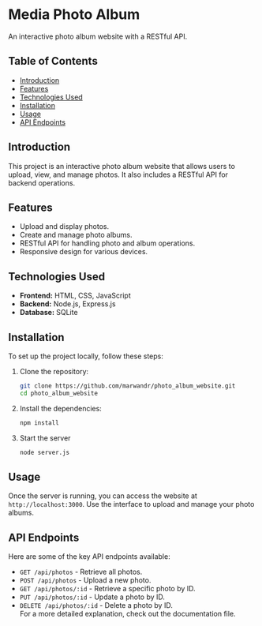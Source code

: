 # Media Photo Album
An interactive photo album website with a RESTful API.

## Table of Contents
- [Introduction](#introduction)
- [Features](#features)
- [Technologies Used](#technologies-used)
- [Installation](#installation)
- [Usage](#usage)
- [API Endpoints](#api-endpoints)

## Introduction
This project is an interactive photo album website that allows users to upload, view, and manage photos. It also includes a RESTful API for backend operations.

## Features
- Upload and display photos.
- Create and manage photo albums.
- RESTful API for handling photo and album operations.
- Responsive design for various devices.

## Technologies Used
- **Frontend:** HTML, CSS, JavaScript
- **Backend:** Node.js, Express.js
- **Database:** SQLite

## Installation
To set up the project locally, follow these steps:

1. Clone the repository:
   ```bash
   git clone https://github.com/marwandr/photo_album_website.git
   cd photo_album_website
2. Install the dependencies:
   ```bash
   npm install
3. Start the server
   ```bash
   node server.js

## Usage
Once the server is running, you can access the website at `http://localhost:3000`. Use the interface to upload and manage your photo albums.

## API Endpoints
Here are some of the key API endpoints available:
- `GET /api/photos` - Retrieve all photos.
- `POST /api/photos` - Upload a new photo.
- `GET /api/photos/:id` - Retrieve a specific photo by ID.
- `PUT /api/photos/:id` - Update a photo by ID.
- `DELETE /api/photos/:id` - Delete a photo by ID.  
For a more detailed explanation, check out the documentation file.

